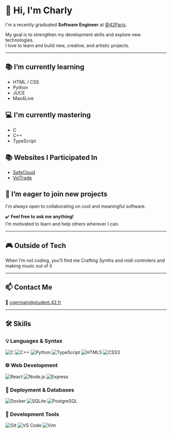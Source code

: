# 👋 Hi, I'm Charly

I'm a recently graduated **Software Engineer** at [@42Paris](https://42.fr/).

My goal is to strengthen my development skills and explore new technologies.  
I love to learn and build new, creative, and artistic projects.

---

## 📚 I’m currently learning

- HTML / CSS  
- Python 
- JUCE
- Max4Live

## 💻 I'm currently mastering

- C  
- C++ 
- TypeScript

  
## 📚 Websites I Participated In

- [SafeCloud](https://safecloud.club)
- [VolTrade](https://voltrade.xyz)

## 🚀 I’m eager to join new projects  
I'm always open to collaborating on cool and meaningful software.

✔️ **Feel free to ask me anything!**  
I’m motivated to learn and help others wherever I can.

---

## 🎮 Outside of Tech

When I’m not coding, you’ll find me Crafting Synths and midi controlers and making music out of it

---

## 📫 Contact Me

📧 cgermain@student.42.fr

---

## 🛠 Skills

### 💡 Languages & Syntax
![C](https://img.shields.io/badge/C-00599C?style=flat&logo=c&logoColor=white)
![C++](https://img.shields.io/badge/C++-00599C?style=flat&logo=c%2B%2B&logoColor=white)
![Python](https://img.shields.io/badge/Python-3776AB?style=flat&logo=python&logoColor=white)
![TypeScript](https://img.shields.io/badge/TypeScript-3178C6?style=flat&logo=typescript&logoColor=white)
![HTML5](https://img.shields.io/badge/HTML5-E34F26?style=flat&logo=html5&logoColor=white)
![CSS3](https://img.shields.io/badge/CSS3-1572B6?style=flat&logo=css3&logoColor=white)

### 🌐 Web Development
![React](https://img.shields.io/badge/React-20232A?style=flat&logo=react&logoColor=61DAFB)
![Node.js](https://img.shields.io/badge/Node.js-339933?style=flat&logo=node.js&logoColor=white)
![Express](https://img.shields.io/badge/Express.js-000000?style=flat&logo=express&logoColor=white)

### 🚀 Deployment & Databases
![Docker](https://img.shields.io/badge/Docker-2496ED?style=flat&logo=docker&logoColor=white)
![SQLite](https://img.shields.io/badge/SQLite-003B57?style=flat&logo=sqlite&logoColor=white)
![PostgreSQL](https://img.shields.io/badge/PostgreSQL-4169E1?style=flat&logo=postgresql&logoColor=white)

### 🧰 Development Tools
![Git](https://img.shields.io/badge/Git-F05032?style=flat&logo=git&logoColor=white)
![VS Code](https://img.shields.io/badge/VS%20Code-007ACC?style=flat&logo=visual-studio-code&logoColor=white)
![Vim](https://img.shields.io/badge/Vim-019733?style=flat&logo=vim&logoColor=white)
